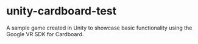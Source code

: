 # unity-cardboard-test
A sample game created in Unity to showcase basic functionality using the Google VR SDK for Cardboard.
